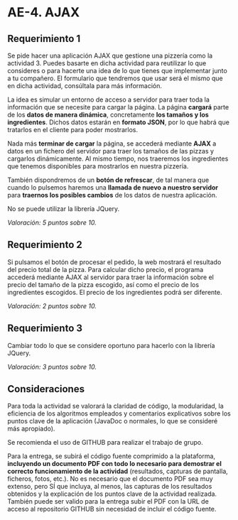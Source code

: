 # AE-4. AJAX

## Requerimiento 1

Se pide hacer una aplicación AJAX que gestione una pizzería como la actividad 3. Puedes basarte en dicha actividad para reutilizar lo que consideres o para hacerte una idea de lo que tienes que implementar junto a tu compañero. El formulario que tendremos que usar será el mismo que en dicha actividad, consúltala para más información.

La idea es simular un entorno de acceso a servidor para traer toda la información que se necesite para cargar la página. La página **cargará** parte de los **datos de manera dinámica**, concretamente **los tamaños y los ingredientes**. Dichos datos estarán en **formato JSON**, por lo que habrá que tratarlos en el cliente para poder mostrarlos.

Nada más **terminar de cargar** la página, se accederá mediante **AJAX** a datos en un fichero del servidor para traer los tamaños de las pizzas y cargarlos dinámicamente. Al mismo tiempo, nos traeremos los ingredientes que tenemos disponibles para mostrarlos en nuestra pizzería.

También dispondremos de un **botón de refrescar**, de tal manera que cuando lo pulsemos haremos una **llamada de nuevo a nuestro servidor** para **traernos los posibles cambios** de los datos de nuestra aplicación.

No se puede utilizar la librería JQuery.

*Valoración: 5 puntos sobre 10.*

## Requerimiento 2

Si pulsamos el botón de procesar el pedido, la web mostrará el resultado del precio total de la pizza. Para calcular dicho precio, el programa accederá mediante AJAX al servidor para traer la información sobre el precio del tamaño de la pizza escogido, así como el precio de los ingredientes escogidos. El precio de los ingredientes podrá ser diferente.

*Valoración: 2 puntos sobre 10.*

## Requerimiento 3

Cambiar todo lo que se considere oportuno para hacerlo con la librería JQuery.

*Valoración: 3 puntos sobre 10.*

## Consideraciones

Para toda la actividad se valorará la claridad de código, la modularidad, la eficiencia de los algoritmos empleados y comentarios explicativos sobre los puntos clave de la aplicación (JavaDoc o normales, lo que se consideré más apropiado).

Se recomienda el uso de GITHUB para realizar el trabajo de grupo.

Para la entrega, se subirá el código fuente comprimido a la plataforma, **incluyendo un documento PDF con todo lo necesario para demostrar el correcto funcionamiento de la actividad** (resultados, capturas de pantalla, ficheros, fotos, etc.). No es necesario que el documento PDF sea muy extenso, pero SÍ que incluya, al menos, las capturas de los resultados obtenidos y la explicación de los puntos clave de la actividad realizada. También puede ser valido para la entrega subir el PDF con la URL de acceso al repositorio GITHUB sin necesidad de incluir el código fuente.
